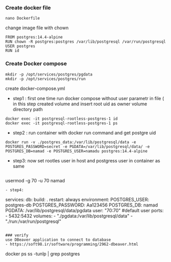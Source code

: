 ### Create docker file
```
nano Dockerfile
```
change image file with chown 
```
FROM postgres:14.4-alpine
RUN chown -R postgres:postgres /var/lib/postgresql /var/run/postgresql
USER postgres
RUN id
```

### Create Docker compose
```
mkdir -p /opt/services/postgres/pgdata
mkdir -p /opt/services/postgres/run
```
create docker-compose.yml
- step1 : first one time run docker compose without user parametr in file ( in this step created volume and insert root uid as owner volume directory path
```
docker exec -it postgresql-rootless-postgres-1 id
docker exec -it postgresql-rootless-postgres-1 ps
```

- step2 : run container with docker run command and get postgre uid
```
docker run -v ./postgres_data:/var/lib/postgresql/data -e POSTGRES_PASSWORD=secret -e PGDATA=/var/lib/postgresql/data/ -e POSTGRES_DB=namad -e POSTGRES_USER=namadu postgres:14.4-alpine
```
- step3: now set rootles user in host and postgress user in container as same
```
```
usermod -g 70 -u 70 namad
```
- step4:
```

services:
  db:
    build: .
    restart: always
    environment:
      POSTGRES_USER: postgres-db
      POSTGRES_PASSWORD: Aa123456
      POSTGRES_DB: namad
      PGDATA: /var/lib/postgresql/data/pgdata
    user: "70:70" #default user 
    ports:
      - 5432:5432
    volumes:
      - "./pgdata:/var/lib/postgresql/data"
      - "./run:/var/run/postgresql"
```

### verify
use DBeaver application to connect to database
- https://soft98.ir/software/programming/2962-dbeaver.html
```
docker ps
ss -tunlp | grep postgres
```
